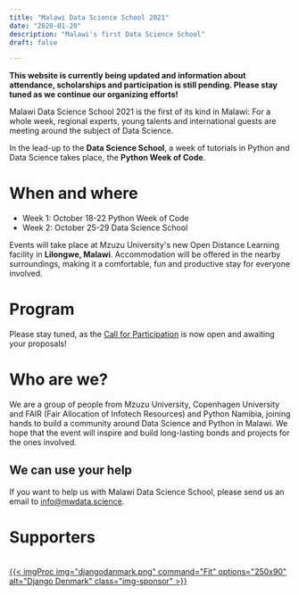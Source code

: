 ```yaml
---
title: "Malawi Data Science School 2021"
date: "2020-01-20"
description: "Malawi's first Data Science School"
draft: false

---
```



**This website is currently being updated and information about attendance, scholarships and participation is still pending. Please stay tuned as we continue our organizing efforts!**

Malawi Data Science School 2021 is the first of its kind in Malawi: For a whole week, regional experts, young talents and international guests are meeting around the subject of Data Science.

In the lead-up to the **Data Science School**, a week of tutorials in Python and Data Science takes place, the **Python Week of Code**.

<div style="clear: both"></div>

# When and where

* Week 1: October 18-22 Python Week of Code
* Week 2: October 25-29 Data Science School

Events will take place at Mzuzu University's new Open Distance Learning facility in **Lilongwe, Malawi**. Accommodation will be offered in the nearby surroundings, making it a comfortable, fun and productive stay for everyone involved.


# Program

Please stay tuned, as the [Call for Participation](/cfp/) is now open and awaiting your proposals!

<div style="clear: both"></div>

# Who are we?

We are a group of people from Mzuzu University, Copenhagen University and FAIR (Fair Allocation of Infotech Resources) and Python Namibia, joining hands to build a community around Data Science and Python in Malawi. We hope that the event will inspire and build long-lasting bonds and projects for the ones involved.

## We can use your help

If you want to help us with Malawi Data Science School, please send us an email to
[info@mwdata.science](mailto:info@mwdata.science).


# Supporters
<br>
<a href="https://www.django-denmark.org/" target="_blank" class="sponsor">
{{< imgProc
img="djangodanmark.png"
command="Fit"
options="250x90"
alt="Django Denmark"
class="img-sponsor"
>}}
</a>

